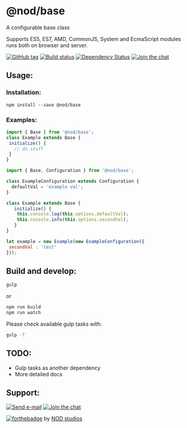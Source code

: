 # @nod/base

A configurable base class

Supports ES5, ES7, AMD, CommonJS, System and EcmaScript modules runs both on browser and server.

[![GitHub tag][tag-image]][tag-url]
[![Build status][build-image]][build-url]
[![Dependency Status][david-image]][david-url]
[![Join the chat][gitter-image]][gitter-url]


## Usage:

### Installation:
```
npm install --save @nod/base
```

### Examples:

```javascript
import { Base } from '@nod/base';
class Example extends Base {
 initialize() {
   // do stuff
 }
}
```

```javascript
import { Base, Configuration } from '@nod/base';

class ExampleConfiguration extends Configuration {
  defaultVal = 'example val';  
}

class Example extends Base {
   initialize() {
    this.console.log(this.options.defaultVal);
    this.console.info(this.options.secondVal);
   }
}

let example = new Example(new ExampleConfiguration({
 secondVal : 'test'
}));
```

## Build and develop:
```bash
gulp
```
or

```bash
npm run build
npm run watch

```
Please check available gulp tasks with:
```bash
gulp -T
```

## TODO:
- Gulp tasks as another dependency
- More detailed docs

## Support:
[![Send e-mail][mail-image]][mail-url]
[![Join the chat][gitter-image]][gitter-url]

[![forthebadge](http://forthebadge.com/images/badges/built-with-love.svg)](http://nod.st)
by [NOD studios](http://nod.st)


[logo-image]: ./image/logo.strap.png?raw=true
[repo-url]: https://github.com/NOD-studios/base
[david-url]: https://david-dm.org/NOD-studios/base
[david-image]: https://david-dm.org/NOD-studios/base.svg
[gitter-image]: https://img.shields.io/badge/GITTER-join%20chat-green.svg
[gitter-url]: http://bit.ly/NOD-chat
[mail-image]: https://img.shields.io/badge/send-email-green.svg
[mail-url]: mailto:hey@nod.st
[tag-image]: https://img.shields.io/github/tag/NOD-studios/base.svg
[tag-url]: https://github.com/NOD-studios/base/tags
[build-image]: https://travis-ci.org/NOD-studios/base.svg
[build-url]: https://travis-ci.org/NOD-studios/base
